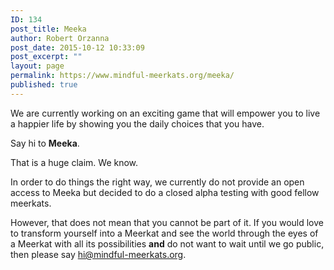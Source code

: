```yaml
---
ID: 134
post_title: Meeka
author: Robert Orzanna
post_date: 2015-10-12 10:33:09
post_excerpt: ""
layout: page
permalink: https://www.mindful-meerkats.org/meeka/
published: true
---
```

We are currently working on an exciting game that will empower you to live a happier life by showing you the daily choices that you have.

Say hi to **Meeka**.

That is a huge claim. We know. 

In order to do things the right way, we currently do not provide an open access to Meeka but decided to do a closed alpha testing with good fellow meerkats. 

However, that does not mean that you cannot be part of it. If you would love to transform yourself into a Meerkat and see the world through the eyes of a Meerkat with all its possibilities **and** do not want to wait until we go public, then please say [hi@mindful-meerkats.org](mailto:hi@mindful-meerkats.org).